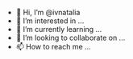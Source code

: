 - 👋 Hi, I’m @ivnatalia
- 👀 I’m interested in ...
- 🌱 I’m currently learning ...
- 💞️ I’m looking to collaborate on ...
- 📫 How to reach me ...

<!---
ivnatalia/ivnatalia is a ✨ special ✨ repository because its `README.md` (this file) appears on your GitHub profile.
You can click the Preview link to take a look at your changes.
--->
